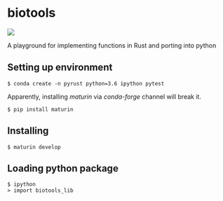 # biotools # 

![](https://travis-ci.org/wckdouglas/biotools.svg?branch=main)

A playground for implementing functions in Rust and porting into python

## Setting up environment ##

```
$ conda create -n pyrust python=3.6 ipython pytest
```

Apparently, installing *maturin* via *conda-forge* channel will break it.

```
$ pip install maturin
```

## Installing ##

```
$ maturin develop
```


## Loading python package ##

```
$ ipython
> import biotools_lib
```
